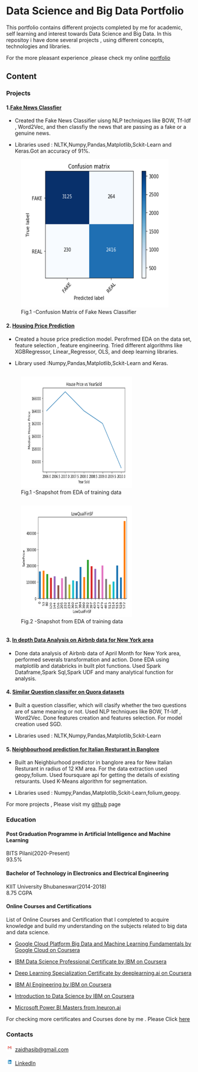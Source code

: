 # Data Science and Big Data Portfolio

This portfolio contains different projects completed by me for academic, self learning and interest towards Data Science and Big Data.
In this repositoy i have done several projects , using different concepts, technologies and libraries.

For the more pleasant experience ,please check my online [portfolio](https://zaidhasib.github.io/DATA-SCIENCE-AND-BIG-DATA-PORTFOLIO/)

## Content

### Projects 

#### 1.[Fake News Classfier](https://github.com/Zaidhasib/DATA-SCIENCE-AND-BIG-DATA-PORTFOLIO/tree/master/Fake%20News%20Classifier)

  * Created the Fake News Classifier uisng NLP techniques like BOW, Tf-Idf , Word2Vec, and then classfiy the news that are passing as a     fake or a genuine news.
  
  * Libraries used : NLTK,Numpy,Pandas,Matplotlib,Sckit-Learn and Keras.Got an accuracy of 91%.
  
  <figure class="center">
  <img src="/Images/FakeNews.PNG" width="400" height="400"  class="centerImage">
  <figcaption>Fig.1 -Confusion Matrix of Fake News Classifier</figcaption>
  </figure>
  
#### 2. [Housing Price Prediction](https://github.com/Zaidhasib/DATA-SCIENCE-AND-BIG-DATA-PORTFOLIO/tree/master/Housing%20Price%20Prediction)

  * Created a house price prediction model. Perofrmed EDA on the data set, feature selection , feature engineering. Tried different         algorithms like XGBRegressor, Linear_Regressor, OLS, and deep learning libraries.
  
  * Library used :Numpy,Pandas,Matplotlib,Sckit-Learn and Keras.
  
  <div class="row">
  <div class="column">
  <figure class="center">
  <img src="/Images/House1.PNG" width="300" height="300"  class="centerImage">
  <figcaption>Fig.1 -Snapshot from EDA of training data</figcaption>
  </div>
    <div class="column">
  </figure>
  <figure class="center">
  <img src="/Images/House2.PNG" width="300" height="300"  class="centerImage">
  <figcaption>Fig.2 -Snapshot from EDA of training data</figcaption>
   </figure>
    </div>
  </div>

#### 3. [In depth Data Analysis on Airbnb data for New York area](https://github.com/Zaidhasib/DATA-SCIENCE-AND-BIG-DATA-PORTFOLIO/tree/master/Airbnb%20data%20analysis%20using%20Apache%20Spark)

  * Done data analysis of Airbnb data of April Month for New York area, performed severals transformation and action. Done EDA using         matplotlib and databricks in built plot functions. Used Spark Dataframe,Spark Sql,Spark UDF and many analytical function for             analysis.


#### 4. [Similar Question classifer on Quora datasets](https://github.com/Zaidhasib/DATA-SCIENCE-AND-BIG-DATA-PORTFOLIO/tree/master/Quora%20Similar%20Question%20Classifier)

   * Built a question classifier, which will  clasify whether the two questions are of same meaning or not. Used NLP techniques like          BOW, Tf-Idf , Word2Vec. Done features creation and features selection. For model creation used SGD. 
   
   * Libraries used : NLTK,Numpy,Pandas,Matplotlib,Sckit-Learn

#### 5. [Neighbourhood prediction for Italian Resturant in Banglore](https://github.com/Zaidhasib/DATA-SCIENCE-AND-BIG-DATA-PORTFOLIO/tree/master/Resturant%20Location%20Recommender)

  * Built an Neighbiurhood predictor in banglore area for New Italian Resturant in radius of 12 KM area. For the data extraction used       geopy,folium. Used foursquare api for getting the details of existing retsurants. Used K-Means algorithm for segmentation.
  
  * Libraries used : Numpy,Pandas,Matplotlib,Sckit-Learn,folium,geopy.


For more projects , Please visit my [github](https://github.com/Zaidhasib/) page

### Education

#### Post Graduation Programme in Artificial Intelligence and Machine Learning
 BITS Pilani(2020-Present)    
 93.5% 


#### Bachelor of Technology in Electronics and Electrical Engineering 
 KIIT University Bhubaneswar(2014-2018)  
 8.75 CGPA
 
 
 #### Online Courses and Certifications
 
   List of Online Courses and Certification that I completed to acquire knowledge and build my understanding on the subjects                related to big data and data science.
   
   * [Google Cloud Platform Big Data and Machine Learning Fundamentals by Google Cloud on Coursera](https://www.coursera.org/account/accomplishments/certificate/RFABJFD9WPQ2)
   
   * [IBM Data Science Professional Certificate by IBM on Coursera](https://www.coursera.org/account/accomplishments/specialization/certificate/EH2YT8YM9HEU)
   
   * [Deep Learning Specialization Certificate by deeplearning.ai on Coursera](https://www.coursera.org/account/accomplishments/specialization/certificate/XB2LZCFU62DT)
   
   * [IBM AI Engineering by IBM on Coursera](https://www.coursera.org/account/accomplishments/specialization/certificate/W4ZLG7MPLV9C)
   
   * [Introduction to Data Science by IBM on Coursera](https://www.coursera.org/account/accomplishments/specialization/certificate/726YBEXN7UEV)
   
   * [Microsoft Power BI Masters from Ineuron.ai](https://academy.ineuron.ai/certificates/downloads/PB008852.pdf)
   
   For checking more certificates and Courses done by me . Please Click [here](https://www.youracclaim.com/users/md-zaid-hasib)
   
   
### Contacts
<img src="/Images/Gmail.PNG" width="20" height="20">   zaidhasib@gmail.com

<img src="/Images/LinkedIn.PNG" width="20" height="20"> [LinkedIn](https://www.linkedin.com/in/md-zaid-hasib-878666102)


 

